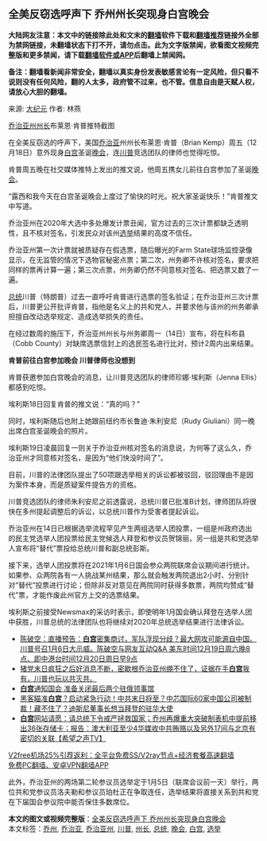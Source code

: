  <h2>全美反窃选呼声下 乔州州长突现身白宫晚会</h2> <p class="notice"><b>大陆网友注意：本文中的链接除此处和文末的<a href="https://github.com/bannedbook/fanqiang" >翻墙</a>软件下载和<a href="https://github.com/killgcd/justmysocks/blob/master/README.md">翻墙推荐</a>链接外全部为禁网链接，未翻墙状态下打不开，请勿点击。此为文字版禁闻，欲看图文视频完整版和更多禁闻，请下载<a href="https://github.com/bannedbook/fanqiang">翻墙软件或APP</a>后翻墙上禁闻网。</p><p>备注：翻墙看新闻非常安全，翻墙以真实身份发表敏感言论有一定风险，但只看不说则没有任何风险，翻的人太多，政府管不过来，也不管。信息自由是天赋人权，请放心大胆的翻墙。</b></p>  <div class="entry"> <p>来源:&nbsp;<span class='wp_keywordlink_affiliate'><a href="http://www.epochtimes.com/" title="大纪元" target="_blank">大纪元</a></span>                            作者:&nbsp;林燕                           </p> <p><a href="https://www.bannedbook.org/bnews/tag/%e4%b9%94%e6%b2%bb%e4%ba%9a%e5%b7%9e/" class="st_tag internal_tag" rel="tag" title="标签 乔治亚州 下的日志">乔治亚州</a><a href="https://www.bannedbook.org/bnews/tag/%E5%B7%9E%E9%95%BF/" class="st_tag internal_tag" rel="tag" title="标签 州长 下的日志">州长</a>布莱恩·肯普推特截图</p> <p>在全美反窃选的呼声下，美国<a href="https://www.bannedbook.org/bnews/tag/%E4%B9%94%E6%B2%BB%E4%BA%9A/" class="st_tag internal_tag" rel="tag" title="标签 乔治亚 下的日志">乔治亚</a>州州长布莱恩·肯普（Brian Kemp）周五（12月18日）意外现身<a href="https://www.bannedbook.org/bnews/tag/%e7%99%bd%e5%ae%ab/" class="st_tag internal_tag" rel="tag" title="标签 白宫 下的日志">白宫</a>圣诞<span class='wp_keywordlink_affiliate'><a href="https://zh-cn.shenyunperformingarts.org/" title="晚会" target="_blank">晚会</a></span>，连<a href="https://www.bannedbook.org/bnews/tag/%e5%b7%9d%e6%99%ae/" class="st_tag internal_tag" rel="tag" title="标签 川普 下的日志">川普</a>竞选团队的律师也觉得吃惊。</p> <p>肯普周五晚在社交媒体推特上发出的推文说，他周五携女儿前往白宫参加了圣诞<a href="https://www.bannedbook.org/bnews/tag/%E6%99%9A%E4%BC%9A/" class="st_tag internal_tag" rel="tag" title="标签 晚会 下的日志">晚会</a>。</p> <p>“露西和我今天在白宫圣诞晚会上度过了愉快的时光。祝大家圣诞快乐！”肯普推文中写道。</p>  <p>乔治亚州在2020年大选中多处爆发计票丑闻，官方过去的三次计票都缺乏透明性，且不核对签名，引发民众对该州<a href="https://www.bannedbook.org/bnews/tag/%e9%80%89%e4%b8%be/" class="st_tag internal_tag" rel="tag" title="标签 选举 下的日志">选举</a>结果的高度不信任。</p> <p>乔治亚州第一次计票就被质疑存在假选票，随后曝光的Farm State球场监控录像显示，在无监管的情况下选物官秘密点票；第二次，州务卿不许核对签名，要求把同样的票再计算一遍；第三次点票，州务卿仍然不同意核对签名、把选票又数了一遍。</p> <p><a href="https://www.bannedbook.org/bnews/tag/%e6%80%bb%e7%bb%9f/" class="st_tag internal_tag" rel="tag" title="标签 总统 下的日志">总统</a>川普（特朗普）过去一直呼吁肯普进行选票的签名验证；在乔治亚州三次计票后，川普更公开批评肯普，指他是名义上的共和党人，并要求他与该州的州务卿承担擅自改动选举规定、造成选举损失的责任。</p> <p>在经过数周的施压下，乔治亚州州长与州务卿周一（14日）宣布，将在科布县（Cobb County）对缺席选票信封上的选民签名进行比对，预计2周内出来结果。</p> <p><strong>肯普前往白宫参加晚会 川普律师也没想到</strong></p>  <p>肯普获邀参加白宫晚会的消息，让川普竞选团队的律师珍娜·埃利斯（Jenna Ellis）都感到吃惊。</p> <p>埃利斯18日回复肯普的推文说：“真的吗？”</p> <p>同时，埃利斯随后也附上她跟前纽约市长鲁迪·朱利安尼（Rudy Giuliani）同一晚出席白宫圣诞晚会的照片。</p> <p>埃利斯19日凌晨回复一则关于乔治亚州核对签名的消息说，为何等了这么久，乔治亚州才同意核对签名，是因为“他们快没时间了”。</p> <p>目前，川普的法律团队提出了50项跟选举相关的诉讼都被驳回，驳回理由不是因为案件本身，而是质疑案件提告方的资格。</p>  <p>川普竞选团队的律师朱利安尼之前透露说，总统川普已批准B计划，律师团队将很快在多州提起调整后的诉讼，以总统川普作为受害者提起诉讼。</p> <p>乔治亚州在14日已根据选举流程罕见产生两组选举人团投票，一组是州政府选出的民主党选举人团投票给民主党候选人拜登和参议员贺锦丽，另一组是共和党选举人宣布将“替代”票投给总统川普和副总统彭斯。</p> <p>接下来，选举人团投票将在2021年1月6日国会参众两院联席会议期间进行统计。如果参、众两院各有一人挑战某州结果，那么就会触发两院退出2小时、分别针对“替代”投票进行讨论；但除非反对意见在两院同时获得多数票，两院均赞成“替代”票，才能作废此州官方上交的选票结果。</p> <p>埃利斯之前接受Newsmax的采访时表示，即使明年1月国会确认拜登在选举人团中获胜，川普总统的法律团队也将继续对2020年总统选举结果进行法律诉讼。</p> <ul class='op-related-articles' title='相关阅读'> <li><a href='https://www.bannedbook.org/bnews/cbnews/20201220/1451300.html' target='_blank'>陈破空：直播预告：<b>白宫</b>密集商讨，军队浮现分歧？最大网攻可能源自中国。川普号召1月6日大示威。陈破空与网友互动Q&amp;A 美东时间12月19日周六晚8点、即中港台时间12月20日周日早9点</a></li> <li><a href='https://www.bannedbook.org/bnews/bannedvideo/20201220/1451297.html' target='_blank'>猪党末日疯狂之后好消息不断，密歇根乔治亚州绷不住了，证据在手<b>白宫</b>我有，川普也玩以共灭共。</a></li> <li><a href='https://www.bannedbook.org/bnews/worldnews/20201219/1451152.html' target='_blank'><b>白宫</b>通知国会 准备关闭最后两个驻俄领事馆</a></li> <li><a href='https://www.bannedbook.org/bnews/cbnews/20201219/1450920.html' target='_blank'>黑客瞄准<b>白宫</b>？启动紧急行动！中共末日将至？中芯国际60家中国公司被制裁！藏不住了？迪斯尼董事长想当拜登的驻华大使</a></li> <li><a href='https://www.bannedbook.org/bnews/cbnews/20201219/1450855.html' target='_blank'><b>白宫</b>网站请愿：请总统下令戒严拯救国家；乔州再爆重大突破制表机中提前移出36张存储卡；报告：澳大利亚至少4华媒收中共贿赂以及另外17间与北京有密切的关联【希望之声TV】</a></li> </ul> <p class="texttj"> <a href="https://github.com/bannedbook/fanqiang/wiki/V2ray%E6%9C%BA%E5%9C%BA" target="_blank">V2free机场25%引荐返利：全平台免费SS/V2ray节点+经济套餐高速翻墙</a><br/> <a href="https://github.com/bannedbook/fanqiang/wiki/%E7%A6%81%E9%97%BB%E7%BD%91%E5%AE%89%E5%8D%93%E7%BF%BB%E5%A2%99%E6%96%B0%E9%97%BBAPP" target="_blank">免费PC翻墙、安卓VPN翻墙APP</a></p><p>此外，乔治亚州的两场第二轮参议员选举定于1月5日（联席会议前一天）举行，两位共和党参议员洛夫勒和参议员珀杜正在争取连任，选举结果将直接关系到共和党在下届国会参议院中能否保住多数席位。</p> <a name='sharetosocial'></a>       <div><b>本文的图文或视频完整版</b>：<a href='https://www.bannedbook.org/bnews/cbnews/20201220/1451408.html'>全美反窃选呼声下 乔州州长突现身白宫晚会</a></div>  </div><!--END ENTRY--> <div class="postfooter"> <div>本文标签：<a href="https://www.bannedbook.org/bnews/tag/%E4%B9%94%E5%B7%9E/" rel="tag">乔州</a>, <a href="https://www.bannedbook.org/bnews/tag/%E4%B9%94%E6%B2%BB%E4%BA%9A/" rel="tag">乔治亚</a>, <a href="https://www.bannedbook.org/bnews/tag/%e4%b9%94%e6%b2%bb%e4%ba%9a%e5%b7%9e/" rel="tag">乔治亚州</a>, <a href="https://www.bannedbook.org/bnews/tag/%e5%b7%9d%e6%99%ae/" rel="tag">川普</a>, <a href="https://www.bannedbook.org/bnews/tag/%E5%B7%9E%E9%95%BF/" rel="tag">州长</a>, <a href="https://www.bannedbook.org/bnews/tag/%e6%80%bb%e7%bb%9f/" rel="tag">总统</a>, <a href="https://www.bannedbook.org/bnews/tag/%E6%99%9A%E4%BC%9A/" rel="tag">晚会</a>, <a href="https://www.bannedbook.org/bnews/tag/%e7%99%bd%e5%ae%ab/" rel="tag">白宫</a>, <a href="https://www.bannedbook.org/bnews/tag/%e9%80%89%e4%b8%be/" rel="tag">选举</a></div>  </div><!--END POSTFOOTER--> 